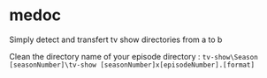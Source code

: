 # medoc
Simply detect and transfert tv show directories from a to b

Clean the directory name of your episode directory : `tv-show\Season [seasonNumber]\tv-show [seasonNumber]x[episodeNumber].[format]`
